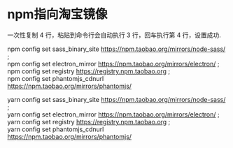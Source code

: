 # npm指向淘宝镜像

一次性复制 4 行，粘贴到命令行会自动执行 3 行，回车执行第 4 行，设置成功.

npm config set sass_binary_site https://npm.taobao.org/mirrors/node-sass/  ;  
npm config set electron_mirror https://npm.taobao.org/mirrors/electron/  ;  
npm config set registry https://registry.npm.taobao.org  ;  
npm config set phantomjs_cdnurl https://npm.taobao.org/mirrors/phantomjs/  

yarn config set sass_binary_site https://npm.taobao.org/mirrors/node-sass/  ;  
yarn config set electron_mirror https://npm.taobao.org/mirrors/electron/  ;  
yarn config set registry https://registry.npm.taobao.org  ;  
yarn config set phantomjs_cdnurl https://npm.taobao.org/mirrors/phantomjs/  
